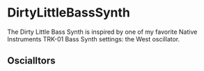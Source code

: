 # DirtyLittleBassSynth

The Dirty Little Bass Synth is inspired by one of my favorite Native Instruments TRK-01 Bass Synth settings: the West oscillator.

## Oscialltors


